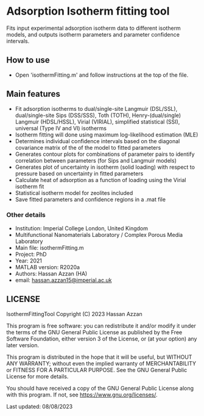 # Adsorption Isotherm fitting tool

Fits input experimental adsorption isotherm data to different isotherm models, and outputs isotherm parameters and parameter confidence intervals.

## How to use
- Open 'isothermFitting.m' and follow instructions at the top of the file.

## Main features

- Fit adsorption isotherms to dual/single-site Langmuir (DSL/SSL), dual/single-site Sips (DSS/SSS), Toth (TOTH), Henry-(dual/single) Langmuir (HDSL/HSSL), Virial (VIRIAL), simplified statistical (SSI), universal (Type IV and VI) isotherms
- Isotherm fitting will done using maximum log-likelihood estimation (MLE)
- Determines individual confidence intervals based on the diagonal covariance matrix of the of the model to fitted parameters
- Generates contour plots for combinations of parameter pairs to identify correlation between parameters (for Sips and Langmuir models)
- Generates plot of uncertainty in isotherm (solid loading) with respect to pressure based on uncertainty in fitted parameters
- Calculate heat of adsorption as a function of loading using the Virial isotherm fit
- Statistical isotherm model for zeolites included
- Save fitted parameters and confidence regions in a .mat file

### Other details
- Institution: Imperial College London, United Kingdom
- Multifunctional Nanomaterials Laboratory / Complex Porous Media Laboratory
- Main file: isothermFitting.m
- Project: PhD
- Year: 2021
- MATLAB version: R2020a
- Authors: Hassan Azzan (HA)
- email: hassan.azzan15@imperial.ac.uk

## LICENSE
IsothermFittingTool
Copyright (C) 2023  Hassan Azzan

This program is free software: you can redistribute it and/or modify
it under the terms of the GNU General Public License as published by
the Free Software Foundation, either version 3 of the License, or
(at your option) any later version.

This program is distributed in the hope that it will be useful,
but WITHOUT ANY WARRANTY; without even the implied warranty of
MERCHANTABILITY or FITNESS FOR A PARTICULAR PURPOSE.  See the
GNU General Public License for more details.

You should have received a copy of the GNU General Public License
along with this program.  If not, see <https://www.gnu.org/licenses/>.

Last updated: 08/08/2023
